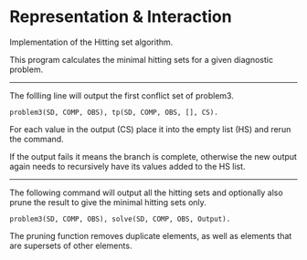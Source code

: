 # Representation & Interaction 
Implementation of the Hitting set algorithm.


This program calculates the minimal hitting sets for a given diagnostic problem.

---

The follling line will output the first conflict set of problem3.

`problem3(SD, COMP, OBS), tp(SD, COMP, OBS, [], CS).`

For each value in the output (CS) place it into the empty list (HS) and rerun the command.

If the output fails it means the branch is complete, otherwise the new output again needs to recursively have its values added to the HS list.

---

The following command will output all the hitting sets and optionally also prune the result to give the minimal hitting sets only.

`problem3(SD, COMP, OBS), solve(SD, COMP, OBS, Output).`

The pruning function removes duplicate elements, as well as elements that are supersets of other elements.
